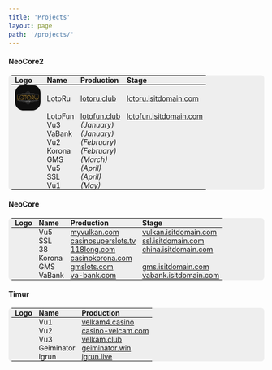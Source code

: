 ```yaml
---
title: 'Projects'
layout: page
path: '/projects/'
---
```


<style>
    table {
        background: #eee;
        border-radius: 0.4rem;
        padding: 0 .4rem;
    }
    th, td {
        padding: 0 .4rem;
    }
    td img {
        width: 50px;
        border-radius: 1rem;
    }
</style>

#### NeoCore2

|Logo|Name|Production|Stage|
|:---|:---|:---|:---|
|![](lotoru.png)|LotoRu|[lotoru.club](http://lotoru.club)|[lotoru.isitdomain.com](http://lotoru.isitdomain.com)|
||LotoFun|[lotofun.club](http://lotofun.club)|[lotofun.isitdomain.com](http://lotofun.isitdomain.com)|
||Vu3|_(January)_||
||VaBank|_(January)_||
||Vu2|_(February)_||
||Korona|_(February)_||
||GMS|_(March)_||
||Vu5|_(April)_||
||SSL|_(April)_||
||Vu1|_(May)_||

#### NeoCore

|Logo|Name|Production|Stage|
|:---|:---|:---|:---|
||Vu5|[myvulkan.com](https://myvulkan.com)|[vulkan.isitdomain.com](http://vulkan.isitdomain.com)|
||SSL|[casinosuperslots.tv](https://casinosuperslots.tv)|[ssl.isitdomain.com](http://ssl.isitdomain.com)|
||38|[118long.com](http://118long.com)|[china.isitdomain.com](http://china.isitdomain.com)|
||Korona|[casinokorona.com](http://casinokorona.com)||
||GMS|[gmslots.com](http://www.gmslots.com)|[gms.isitdomain.com](http://gms.isitdomain.com)|
||VaBank|[va-bank.com](http://va-bank.com)|[vabank.isitdomain.com](http://vabank.isitdomain.com)|

#### Timur

|Logo|Name|Production|
|:---|:---|:---|
||Vu1|[velkam4.casino](http://velkam4.casino)|
||Vu2|[casino-velcam.com](http://casino-velcam.com)|
||Vu3|[velkam.club](http://velkam.club)|
||Geiminator|[geiminator.win](http://geiminator.win)|
||Igrun|[igrun.live](http://igrun.live)|
